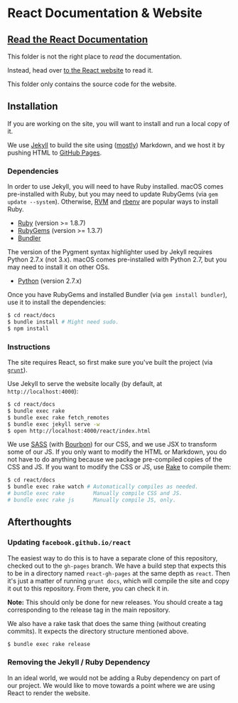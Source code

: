 # React Documentation & Website

## [Read the React Documentation](https://reactjs.org/)

This folder is not the right place to *read* the documentation.

Instead, head over [to the React website](https://reactjs.org/) to read it.

This folder only contains the source code for the website.

## Installation

If you are working on the site, you will want to install and run a local copy of it.

We use [Jekyll](http://jekyllrb.com/) to build the site using ([mostly](http://zpao.com/posts/adding-line-highlights-to-markdown-code-fences/)) Markdown, and we host it by pushing HTML to [GitHub Pages](http://pages.github.com/).

### Dependencies

In order to use Jekyll, you will need to have Ruby installed. macOS comes pre-installed with Ruby, but you may need to update RubyGems (via `gem update --system`).
Otherwise, [RVM](https://rvm.io/) and [rbenv](https://github.com/sstephenson/rbenv) are popular ways to install Ruby.

 - [Ruby](http://www.ruby-lang.org/) (version >= 1.8.7)
 - [RubyGems](http://rubygems.org/) (version >= 1.3.7)
 - [Bundler](http://gembundler.com/)

The version of the Pygment syntax highlighter used by Jekyll requires Python 2.7.x (not 3.x). macOS comes pre-installed with Python 2.7, but you may need to install it on other OSs.

 - [Python](https://www.python.org) (version 2.7.x)

Once you have RubyGems and installed Bundler (via `gem install bundler`), use it to install the dependencies:

```sh
$ cd react/docs
$ bundle install # Might need sudo.
$ npm install
```

### Instructions

The site requires React, so first make sure you've built the project (via [`grunt`](http://gruntjs.com/getting-started)).

Use Jekyll to serve the website locally (by default, at `http://localhost:4000`):

```sh
$ cd react/docs
$ bundle exec rake
$ bundle exec rake fetch_remotes
$ bundle exec jekyll serve -w
$ open http://localhost:4000/react/index.html
```

We use [SASS](http://sass-lang.com/) (with [Bourbon](http://bourbon.io/)) for our CSS, and we use JSX to transform some of our JS.
If you only want to modify the HTML or Markdown, you do not have to do anything because we package pre-compiled copies of the CSS and JS.
If you want to modify the CSS or JS, use [Rake](http://rake.rubyforge.org/) to compile them:

```sh
$ cd react/docs
$ bundle exec rake watch # Automatically compiles as needed.
# bundle exec rake         Manually compile CSS and JS.
# bundle exec rake js      Manually compile JS, only.
```

## Afterthoughts

### Updating `facebook.github.io/react`

The easiest way to do this is to have a separate clone of this repository, checked out to the `gh-pages` branch. We have a build step that expects this to be in a directory named `react-gh-pages` at the same depth as `react`. Then it's just a matter of running `grunt docs`, which will compile the site and copy it out to this repository. From there, you can check it in.

**Note:** This should only be done for new releases. You should create a tag corresponding to the release tag in the main repository.

We also have a rake task that does the same thing (without creating commits). It expects the directory structure mentioned above.

```sh
$ bundle exec rake release
```

### Removing the Jekyll / Ruby Dependency

In an ideal world, we would not be adding a Ruby dependency on part of our project. We would like to move towards a point where we are using React to render the website.
